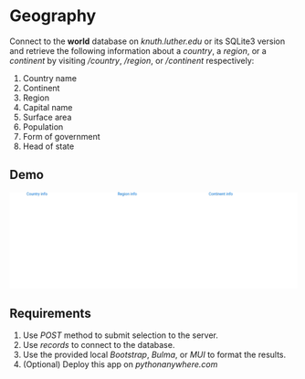 # Geography

Connect to the **world** database on *knuth.luther.edu* or its SQLite3 version and retrieve the following information about a *country*, a *region*, or a *continent* by visiting */country*, */region*, or */continent* respectively:

1. Country name
2. Continent
3. Region
4. Capital name
5. Surface area
6. Population
7. Form of government
8. Head of state

## Demo

![Demo](demo.gif)

## Requirements

1. Use *POST* method to submit selection to the server.
2. Use *records* to connect to the database.
3. Use the provided local *Bootstrap*, *Bulma*, or *MUI* to format the results.
4. (Optional) Deploy this app on *pythonanywhere.com*
